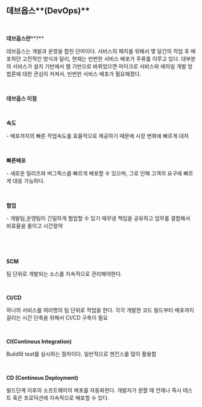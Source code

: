## **데브옵스****(DevOps)**

​    

**데브옵스란****?**

데브옵스는 개발과 운영을 합친 단어이다. 서비스의 패치를 위해서 몇 달간의 작업 후 배포하던 고전적인 방식과 달리, 현재는 빈번한 서비스 배포가 주류를 이루고 있다. 대부분의 서비스가 설치 기반에서 웹 기반으로 바뀌었으면 마이크로 서비스와 애자일 개발 방법론에 대한 관심이 커져서, 빈번한 서비스 배포가 필요해졌다.

​    

**데브옵스 이점**

​    

**속도**

\- 배포까지의 빠른 작업속도를 효율적으로 제공하기 때문에 시장 변화에 빠르게 대처

​    

**빠른배포**

\- 새로운 릴리즈와 버그픽스를 빠르게 배포할 수 있으며, 그로 인해 고객의 요구에 빠르게 대응 가능하다.

​    

**협업**

\- 개발팀,운영팀이 긴밀하게 협업할 수 있기 때무넹 책임을 공유하고 업무를 결합해서 비효율을 줄이고 시간절약

​    

​    

**SCM**

팀 단위로 개발되는 소스를 지속적으로 관리해야한다.

​    

**CI/CD**

하나의 서비스를 여러명의 팀 단위로 작업을 한다. 각각 개발한 코드 빌드부터 배포까지 걸리는 시간 단축을 위해서 CI/CD 구축이 필요

​    

**CI(Continous Integration)**

Build와 test를 실시하는 절차이다. 일반적으로 젠킨스를 많이 활용함

​    

**CD (Continous Deployment)**

빌드단계 이후의 소프트웨어의 배포를 자동화한다. 개발자가 원할 때 언제나 즉시 테스트 혹은 프로덕션에 지속적으로 배포할 수 있다.